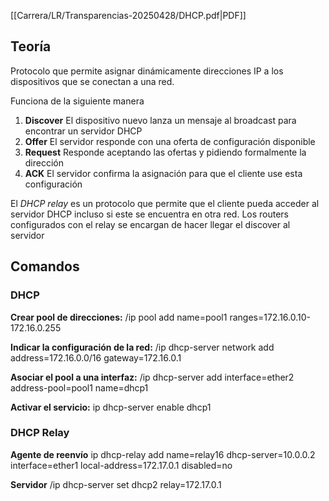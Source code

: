 [[Carrera/LR/Transparencias-20250428/DHCP.pdf|PDF]]

## Teoría
Protocolo que permite asignar dinámicamente direcciones IP a los dispositivos que se conectan a una red.

Funciona de la siguiente manera
1. **Discover** El dispositivo nuevo lanza un mensaje al broadcast para encontrar un servidor DHCP
2. **Offer** El servidor responde con una oferta de configuración disponible
3. **Request** Responde aceptando las ofertas y pidiendo formalmente la dirección
4. **ACK** El servidor confirma la asignación para que el cliente use esta configuración

El *DHCP relay* es un protocolo que permite que el cliente pueda acceder al servidor DHCP incluso si este se encuentra en otra red. Los routers configurados con el relay se encargan de hacer llegar el discover al servidor
## Comandos
### DHCP
**Crear pool de direcciones:**
/ip pool add name=pool1 ranges=172.16.0.10-172.16.0.255

**Indicar la configuración de la red:**
/ip dhcp-server network add address=172.16.0.0/16 gateway=172.16.0.1

**Asociar el pool a una interfaz:**
/ip dhcp-server add interface=ether2 address-pool=pool1 name=dhcp1

**Activar el servicio:**
ip dhcp-server enable dhcp1

### DHCP Relay
**Agente de reenvío**
ip dhcp-relay add name=relay16 dhcp-server=10.0.0.2 interface=ether1 local-address=172.17.0.1 disabled=no

**Servidor**
/ip dhcp-server set dhcp2 relay=172.17.0.1




